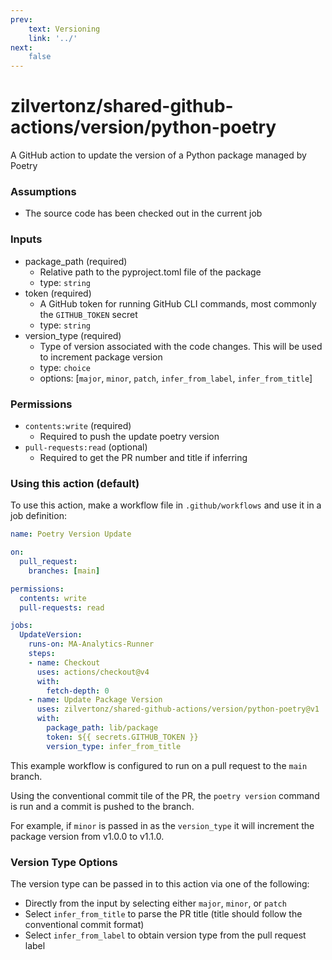 ```yaml
---
prev:
    text: Versioning
    link: '../'
next:
    false
---
```

zilvertonz/shared-github-actions/version/python-poetry
=============================================================

A GitHub action to update the version of a Python package managed by Poetry


### Assumptions

+ The source code has been checked out in the current job

### Inputs

+ package_path (required)
  + Relative path to the pyproject.toml file of the package
  + type: `string`
+ token (required)
  + A GitHub token for running GitHub CLI commands, most commonly the `GITHUB_TOKEN` secret
  + type: `string`
+ version_type (required)
  + Type of version associated with the code changes. This will be used to increment package version
  + type: `choice`
  + options: [`major`, `minor`, `patch`, `infer_from_label`, `infer_from_title`]

### Permissions

+ `contents:write` (required)
  + Required to push the update poetry version
+ `pull-requests:read` (optional)
  + Required to get the PR number and title if inferring

### Using this action (default)

To use this action, make a workflow file in `.github/workflows` and use it in a job definition:
```yaml
name: Poetry Version Update

on:
  pull_request:
    branches: [main]

permissions:
  contents: write
  pull-requests: read

jobs:
  UpdateVersion:
    runs-on: MA-Analytics-Runner
    steps:
    - name: Checkout
      uses: actions/checkout@v4
      with:
        fetch-depth: 0
    - name: Update Package Version
      uses: zilvertonz/shared-github-actions/version/python-poetry@v1
      with:
        package_path: lib/package
        token: ${{ secrets.GITHUB_TOKEN }}
        version_type: infer_from_title
```

This example workflow is configured to run on a pull request to the `main` branch.

Using the conventional commit tile of the PR, the `poetry version` command is run and a commit is pushed to the branch.

For example, if `minor` is passed in as the `version_type` it will increment the package version from v1.0.0 to v1.1.0. 

### Version Type Options

The version type can be passed in to this action via one of the following:
- Directly from the input by selecting either `major`, `minor`, or `patch`
- Select `infer_from_title` to parse the PR title (title should follow the conventional commit format)
- Select `infer_from_label` to obtain version type from the pull request label 
